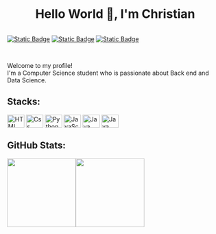 <h1 align="center">Hello World 👋, I'm Christian</h1>
<div style="display:flex">

[![Static Badge](https://img.shields.io/badge/-Christian%20Henrique-%230E76A8?style=flat&logo=linkedIn&labelColor=%230E76A8&link=https%3A%2F%2Fwww.linkedin.com%2Fin%2Fchristian-henrique-866762208%2F)](https://www.linkedin.com/in/christian-henrique-866762208/)
[![Static Badge](https://img.shields.io/badge/-ChrisHSouza-%23EA4335?style=flat&logo=gmail&logoColor=%23ffffff&link=https%3A%2F%2Fwww.linkedin.com%2Fin%2Fchristian-henrique-866762208%2F)](https://www.mailto:chrishsouza@gmail.com/)
[![Static Badge](https://img.shields.io/badge/-ChrisHSouza-%23c13584?style=flat&logo=instagram&logoColor=%23ffffff&link=https%3A%2F%2Fwww.linkedin.com%2Fin%2Fchristian-henrique-866762208%2F)](/)

</div>
<br>

Welcome to my profile! \
I'm a Computer Science student who is passionate about Back end and Data Science.
<img height="12px" src="https://github.com/pierrelapalu/icones-bandeiras-br-uf/blob/master/dist/rounded/png-200/01-brasil-rounded.png?raw=true">


## Stacks:
<div>

  <img align="center" alt="HTML" width="40" height="30" src="https://cdn.jsdelivr.net/gh/devicons/devicon/icons/html5/html5-original.svg" />
  <img align="center" alt="Css" width="40" height="30" src="https://cdn.jsdelivr.net/gh/devicons/devicon/icons/css3/css3-original.svg" />
  <img align="center" alt="Python" width="40" height="30" src="https://cdn.jsdelivr.net/gh/devicons/devicon/icons/python/python-original.svg"/>
  <img align="center" alt="JavaScript" width="40" height="30" src="https://cdn.jsdelivr.net/gh/devicons/devicon/icons/javascript/javascript-original.svg"/>
   <img align="center" alt="Java" width="40" height="30" src="https://cdn.jsdelivr.net/gh/devicons/devicon/icons/java/java-original.svg"/>
   <img align="center" alt="Java Spring Boot" width="40" height="30" src="https://cdn.jsdelivr.net/gh/devicons/devicon/icons/spring/spring-original.svg"/>
  
</div>

## GitHub Stats:
<div style="display: flex">
  <img height="160em" src="https://github-readme-stats.vercel.app/api?username=ChristianHSousa&show_icons=true&theme=dark"/>
  <img height="160em" src="https://github-readme-stats.vercel.app/api/top-langs/?username=ChristianHSousa&layout=compact&langs_count=16&theme=dark"/>
</div> 


